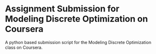 Assignment Submission for Modeling Discrete Optimization on Coursera
==========

A python based submission script for the Modeling Discrete Optimization class on Coursera.